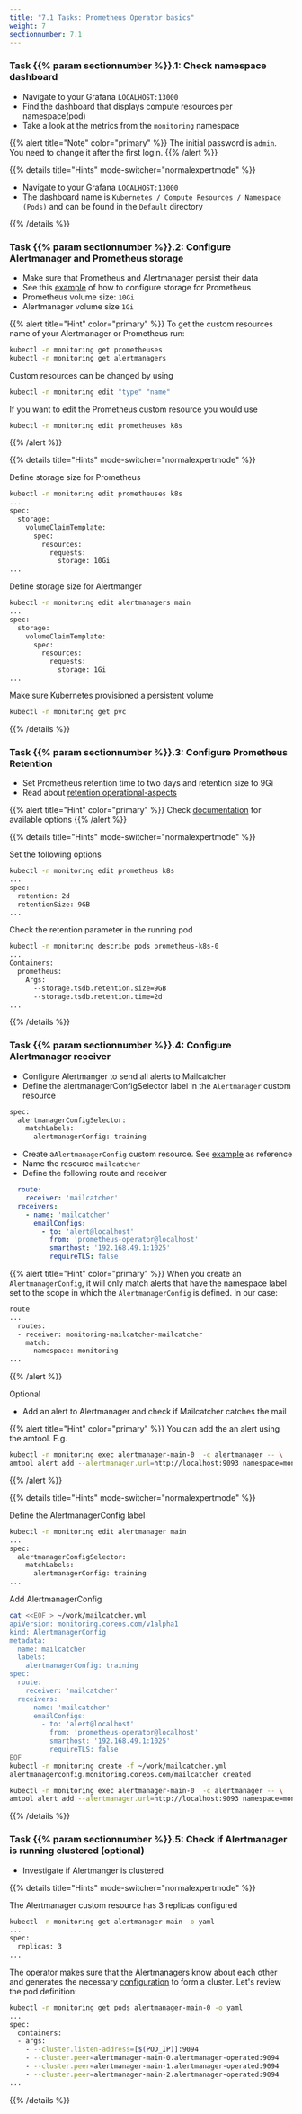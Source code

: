 ```yaml
---
title: "7.1 Tasks: Prometheus Operator basics"
weight: 7
sectionnumber: 7.1
---
```


### Task {{% param sectionnumber %}}.1: Check namespace dashboard

* Navigate to your Grafana `LOCALHOST:13000`
* Find the dashboard that displays compute resources per namespace(pod)
* Take a look at the metrics from the `monitoring` namespace

{{% alert title="Note" color="primary" %}}
The initial password is `admin`. You need to change it after the first login.
{{% /alert %}}

{{% details title="Hints" mode-switcher="normalexpertmode" %}}

* Navigate to your Grafana `LOCALHOST:13000`
* The dashboard name is `Kubernetes / Compute Resources / Namespace (Pods)` and can be found in the `Default` directory

{{% /details %}}

### Task {{% param sectionnumber %}}.2: Configure Alertmanager and Prometheus storage

* Make sure that Prometheus and Alertmanager persist their data
* See this [example](https://github.com/prometheus-operator/prometheus-operator/blob/master/Documentation/user-guides/storage.md#manual-storage-provisioning) of how to configure storage for Prometheus
* Prometheus volume size: `10Gi`
* Alertmanager volume size `1Gi`

{{% alert title="Hint" color="primary" %}}
To get the custom resources name of your Alertmanager or Prometheus run:

```bash
kubectl -n monitoring get prometheuses
kubectl -n monitoring get alertmanagers
```

Custom resources can be changed by using

```bash
kubectl -n monitoring edit "type" "name"
```

If you want to edit the Prometheus custom resource you would use

```bash
kubectl -n monitoring edit prometheuses k8s
```

{{% /alert %}}

{{% details title="Hints" mode-switcher="normalexpertmode" %}}

Define storage size for Prometheus

```bash
kubectl -n monitoring edit prometheuses k8s
...
spec:
  storage:
    volumeClaimTemplate:
      spec:
        resources:
          requests:
            storage: 10Gi
...
```

Define storage size for Alertmanger

```bash
kubectl -n monitoring edit alertmanagers main
...
spec:
  storage:
    volumeClaimTemplate:
      spec:
        resources:
          requests:
            storage: 1Gi
...
```

Make sure Kubernetes provisioned a persistent volume

```bash
kubectl -n monitoring get pvc
```

{{% /details %}}

### Task {{% param sectionnumber %}}.3: Configure Prometheus Retention

* Set Prometheus retention time to two days and retention size to 9Gi
* Read about [retention operational-aspects](https://prometheus.io/docs/prometheus/latest/storage/#operational-aspects)

{{% alert title="Hint" color="primary" %}}
Check [documentation](https://github.com/prometheus-operator/prometheus-operator/blob/master/Documentation/api.md#prometheusspec) for available options
{{% /alert %}}

{{% details title="Hints" mode-switcher="normalexpertmode" %}}

Set the following options

```bash
kubectl -n monitoring edit prometheus k8s
...
spec:
  retention: 2d
  retentionSize: 9GB
...
```

Check the retention parameter in the running pod

```bash
kubectl -n monitoring describe pods prometheus-k8s-0
...
Containers:
  prometheus:
    Args:
      --storage.tsdb.retention.size=9GB
      --storage.tsdb.retention.time=2d
...
```

{{% /details %}}

### Task {{% param sectionnumber %}}.4: Configure Alertmanager receiver

* Configure Alertmanger to send all alerts to Mailcatcher
* Define the alertmanagerConfigSelector label in the `Alertmanager` custom resource

```bash
spec:
  alertmanagerConfigSelector:
    matchLabels:
      alertmanagerConfig: training
```

* Create a`AlertmanagerConfig` custom resource. See [example](https://github.com/prometheus-operator/prometheus-operator/blob/master/Documentation/user-guides/alerting.md#alertmanagerconfig-resource) as reference
* Name the resource `mailcatcher`
* Define the following route and receiver

```yaml
  route:
    receiver: 'mailcatcher'
  receivers:
    - name: 'mailcatcher'
      emailConfigs:
        - to: 'alert@localhost'
          from: 'prometheus-operator@localhost'
          smarthost: '192.168.49.1:1025'
          requireTLS: false
```

{{% alert title="Hint" color="primary" %}}
When you create an `AlertmanagerConfig`, it will only match alerts that have the namespace label set to the scope in which the `AlertmanagerConfig` is defined. In our case:

```bash
route
...
  routes:
  - receiver: monitoring-mailcatcher-mailcatcher
    match:
      namespace: monitoring
...
```

{{% /alert %}}

Optional

* Add an alert to Alertmanager and check if Mailcatcher catches the mail

{{% alert title="Hint" color="primary" %}}
You can add the an alert using the amtool. E.g.

```bash
kubectl -n monitoring exec alertmanager-main-0  -c alertmanager -- \
amtool alert add --alertmanager.url=http://localhost:9093 namespace=monitoring
```

{{% /alert %}}

{{% details title="Hints" mode-switcher="normalexpertmode" %}}

Define the AlertmanagerConfig label

```bash
kubectl -n monitoring edit alertmanager main
...
spec:
  alertmanagerConfigSelector:
    matchLabels:
      alertmanagerConfig: training
...
```

Add AlertmanagerConfig

```bash
cat <<EOF > ~/work/mailcatcher.yml
apiVersion: monitoring.coreos.com/v1alpha1
kind: AlertmanagerConfig
metadata:
  name: mailcatcher
  labels:
    alertmanagerConfig: training
spec:
  route:
    receiver: 'mailcatcher'
  receivers:
    - name: 'mailcatcher'
      emailConfigs:
        - to: 'alert@localhost'
          from: 'prometheus-operator@localhost'
          smarthost: '192.168.49.1:1025'
          requireTLS: false
EOF
kubectl -n monitoring create -f ~/work/mailcatcher.yml
alertmanagerconfig.monitoring.coreos.com/mailcatcher created
```

```bash
kubectl -n monitoring exec alertmanager-main-0  -c alertmanager -- \
amtool alert add --alertmanager.url=http://localhost:9093 namespace=monitoring
```

{{% /details %}}

### Task {{% param sectionnumber %}}.5: Check if Alertmanager is running clustered (optional)

* Investigate if Alertmanger is clustered

{{% details title="Hints" mode-switcher="normalexpertmode" %}}

The Alertmanager custom resource has 3 replicas configured

```bash
kubectl -n monitoring get alertmanager main -o yaml
...
spec:
  replicas: 3
...
```

The operator makes sure that the Alertmanagers know about each other and generates the necessary [configuration](https://github.com/prometheus/alertmanager#high-availability) to form a cluster. Let's review the pod definition:

```bash
kubectl -n monitoring get pods alertmanager-main-0 -o yaml
...
spec:
  containers:
  - args:
    - --cluster.listen-address=[$(POD_IP)]:9094
    - --cluster.peer=alertmanager-main-0.alertmanager-operated:9094
    - --cluster.peer=alertmanager-main-1.alertmanager-operated:9094
    - --cluster.peer=alertmanager-main-2.alertmanager-operated:9094
...
```

{{% /details %}}
